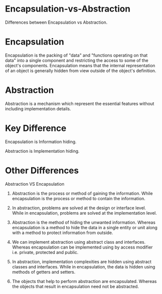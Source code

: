# Encapsulation-vs-Abstraction

Differences between Encapsulation vs Abstraction.

 # Encapsulation
 
Encapsulation is the packing of "data" and "functions operating on that data" into a single component and restricting the access to some of the object's components.
Encapsulation means that the internal representation of an object is generally hidden from view outside of the object's definition.

# Abstraction

Abstraction is a mechanism which represent the essential features without including implementation details.

# Key Difference

Encapsulation is Information hiding.

Abstraction is Implementation hiding.


# Other Differences

Abstraction VS Encapsulation

1.	Abstraction is the process or method of gaining the information.	While encapsulation is the process or method to contain the information.

2.	In abstraction, problems are solved at the design or interface level.	While in encapsulation, problems are solved at the implementation level.

3.	Abstraction is the method of hiding the unwanted information.	Whereas encapsulation is a method to hide the data in a single entity or unit along with a method to protect information from outside.

4.	We can implement abstraction using abstract class and interfaces.	Whereas encapsulation can be implemented using by access modifier i.e. private, protected and public.

5.	In abstraction, implementation complexities are hidden using abstract classes and interfaces.	While in encapsulation, the data is hidden using methods of getters and setters.

6.	The objects that help to perform abstraction are encapsulated.	Whereas the objects that result in encapsulation need not be abstracted.
